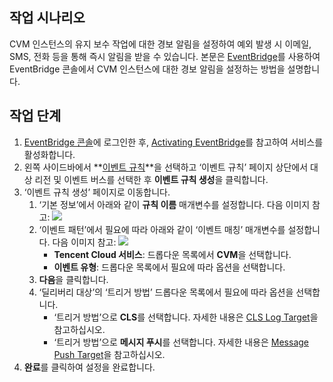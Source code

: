 ## 작업 시나리오

CVM 인스턴스의 유지 보수 작업에 대한 경보 알림을 설정하여 예외 발생 시 이메일, SMS, 전화 등을 통해 즉시 알림을 받을 수 있습니다. 본문은 [EventBridge](https://intl.cloud.tencent.com/document/product/1108/42267)를 사용하여 EventBridge 콘솔에서 CVM 인스턴스에 대한 경보 알림을 설정하는 방법을 설명합니다.

## 작업 단계
1. [EventBridge 콘솔](https://console.cloud.tencent.com/eb)에 로그인한 후, [Activating EventBridge](https://intl.cloud.tencent.com/document/product/1108/42272)를 참고하여 서비스를 활성화합니다.
2. 왼쪽 사이드바에서 **[이벤트 규칙](https://console.cloud.tencent.com/eb/rule)**을 선택하고 ‘이벤트 규칙’ 페이지 상단에서 대상 리전 및 이벤트 버스를 선택한 후 **이벤트 규칙 생성**을 클릭합니다.
3. ‘이벤트 규칙 생성’ 페이지로 이동합니다.
    1. ‘기본 정보’에서 아래와 같이 **규칙 이름** 매개변수를 설정합니다. 다음 이미지 참고:
 ![](https://staticintl.cloudcachetci.com/yehe/backend-news/zHwA899_%E4%BC%81%E4%B8%9A%E5%BE%AE%E4%BF%A1%E6%88%AA%E5%9B%BE_20230421102346.png)
    2. ‘이벤트 패턴’에서 필요에 따라 아래와 같이 ‘이벤트 매칭’ 매개변수를 설정합니다. 다음 이미지 참고:
![](https://staticintl.cloudcachetci.com/yehe/backend-news/bQp2060_%E4%BC%81%E4%B8%9A%E5%BE%AE%E4%BF%A1%E6%88%AA%E5%9B%BE_20230421102608.png)
       - **Tencent Cloud 서비스**: 드롭다운 목록에서 **CVM**을 선택합니다.
       - **이벤트 유형**: 드롭다운 목록에서 필요에 따라 옵션을 선택합니다.
   3. **다음**을 클릭합니다.
   4. ‘딜리버리 대상’의 ‘트리거 방법’ 드롭다운 목록에서 필요에 따라 옵션을 선택합니다.
      - ‘트리거 방법’으로 **CLS**를 선택합니다. 자세한 내용은 [CLS Log Target](https://intl.cloud.tencent.com/document/product/1108/46992)을 참고하십시오.
      - ‘트리거 방법’으로 **메시지 푸시**를 선택합니다. 자세한 내용은 [Message Push Target](https://intl.cloud.tencent.com/document/product/1108/46779)을 참고하십시오.
4. **완료**를 클릭하여 설정을 완료합니다.
